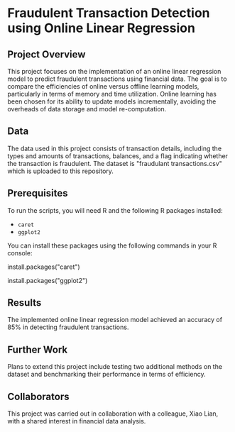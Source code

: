 # Fraudulent Transaction Detection using Online Linear Regression

## Project Overview
This project focuses on the implementation of an online linear regression model to predict fraudulent transactions using financial data. The goal is to compare the efficiencies of online versus offline learning models, particularly in terms of memory and time utilization. Online learning has been chosen for its ability to update models incrementally, avoiding the overheads of data storage and model re-computation.

## Data
The data used in this project consists of transaction details, including the types and amounts of transactions, balances, and a flag indicating whether the transaction is fraudulent. The dataset is "fraudulant transactions.csv" which is uploaded to this repository.

## Prerequisites
To run the scripts, you will need R and the following R packages installed:
- `caret`
- `ggplot2`


You can install these packages using the following commands in your R console:

install.packages("caret")


install.packages("ggplot2")

## Results
The implemented online linear regression model achieved an accuracy of 85% in detecting fraudulent transactions.

## Further Work
Plans to extend this project include testing two additional methods on the dataset and benchmarking their performance in terms of efficiency.

## Collaborators
This project was carried out in collaboration with a colleague, Xiao Lian, with a shared interest in financial data analysis.



